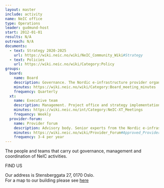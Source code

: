 ```yaml
---
layout: master
include: activity
name: NeIC office
type: Operations
leader: gudmund-host
start: 2012-01-01
results: N/A
outreach: N/A
documents:
  - text: Strategy 2020-2025
    url: https://wiki.neic.no/wiki/NeIC_Community_Wiki#Strategy
  - text: Policies
    url: https://wiki.neic.no/wiki/Category:Policy
groups:
  board:
    name: Board
    description: Governance. The Nordic e-infrastructure provider organizations.
    minutes: https://wiki.neic.no/wiki/Category:Board_meeting_minutes
    frequency: Quarterly
  xt:
    name: Executive team
    description: Management. Project office and strategy implementation.
    minutes: https://wiki.neic.no/int/Category:NeIC-XT_Meetings
    frequency: Weekly
  provider-forum:
    name: Provider forum
    description: Advisory body. Senior experts from the Nordic e-infrastructure provider organizations.
    minutes: https://wiki.neic.no/wiki/Provider_Forum#Approved_Provider_Forum_meeting_minutes
    frequency: 3-4 per year
---
```


The people and teams that carry out governance, management and coordination of NeIC activities.

FIND US

Our address is Stensberggata 27, 0170 Oslo.  
For a map to our building please see [here](https://neic.no/people/)
